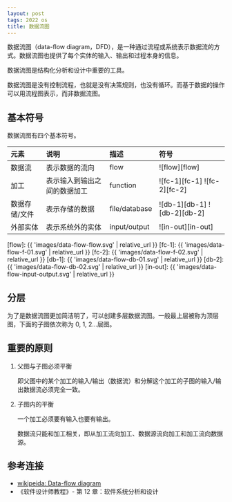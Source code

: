 ```yaml
---
layout: post
tags: 2022 os
title: 数据流图
---
```


数据流图（data-flow diagram，DFD），是一种通过流程或系统表示数据流的方式。数据流图也提供了每个实体的输入、输出和过程本身的信息。

数据流图是结构化分析和设计中重要的工具。

数据流图是没有控制流程，也就是没有决策规则，也没有循环。而基于数据的操作可以用流程图表示，而非数据流图。

## 基本符号

数据流图有四个基本符号。

| 元素          | 说明                         | 描述          | 符号                        |
| :------------ | :--------------------------- | :------------ | :-------------------------- |
| 数据流        | 表示数据的流向               | flow          | ![flow][flow]               |
| 加工          | 表示输入到输出之间的数据加工 | function      | ![fc-1][fc-1] ![fc-2][fc-2] |
| 数据存储/文件 | 表示存储的数据               | file/database | ![db-1][db-1] ![db-2][db-2] |
| 外部实体      | 表示系统外的实体             | input/output  | ![in-out][in-out]           |

[flow]: {{ 'images/data-flow-flow.svg' | relative_url }}
[fc-1]: {{ 'images/data-flow-f-01.svg' | relative_url }}
[fc-2]: {{ 'images/data-flow-f-02.svg' | relative_url }}
[db-1]: {{ 'images/data-flow-db-01.svg' | relative_url }}
[db-2]: {{ 'images/data-flow-db-02.svg' | relative_url }}
[in-out]: {{ 'images/data-flow-input-output.svg' | relative_url }}

## 分层

为了是数据流图更加简洁明了，可以创建多层数据流图。一般最上层被称为顶层图，下面的子图依次称为 0, 1, 2...层图。

## 重要的原则

1. 父图与子图必须平衡

   即父图中的某个加工的输入/输出（数据流）和分解这个加工的子图的输入/输出数据流必须完全一致。

2. 子图内的平衡

   一个加工必须要有输入也要有输出。

   数据流只能和加工相关，即从加工流向加工、数据源流向加工和加工流向数据源。

## 参考连接

- [wikipeida: Data-flow diagram](https://en.wikipedia.org/wiki/Data-flow_diagram)
- 《软件设计师教程》- 第 12 章：软件系统分析和设计
